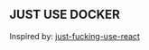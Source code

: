 ## JUST USE DOCKER


Inspired by: [just-fucking-use-react](https://github.com/burakcan/just-fucking-use-react)